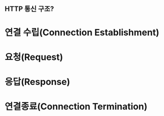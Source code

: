 ## HTTP 통신 구조?

# 연결 수립(Connection Establishment)
# 요청(Request)
# 응답(Response)
# 연결종료(Connection Termination)

